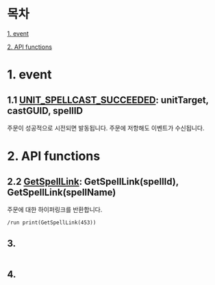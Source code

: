 목차
===
[1. event](#1-event)

[2. API functions](#2-api-functions)



# 1. event

## 1.1 [UNIT_SPELLCAST_SUCCEEDED](https://wowpedia.fandom.com/wiki/UNIT_SPELLCAST_SUCCEEDED): unitTarget, castGUID, spellID

주문이 성공적으로 시전되면 발동됩니다. 주문에 저항해도 이벤트가 수신됩니다.


# 2. API functions

## 2.2 [GetSpellLink](https://wowpedia.fandom.com/wiki/API_GetSpellLink): GetSpellLink(spellId), GetSpellLink(spellName)

주문에 대한 하이퍼링크를 반환합니다.

```
/run print(GetSpellLink(453))
```

## 3. 
```
```
## 4.
```
```
